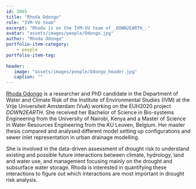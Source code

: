 ```yaml
---
id: 3065
title: "Rhoda Odongo"
role: "IVM-VU team"
excerpt: "Rhoda is on the IVM-VU team of _DOWN2EARTH_."
avatar: "assets/images/people/Odongo.jpg"
author: "Rhoda Odongo"
portfolio-item-category:
    - people
portfolio-item-tag:
    
header:
   image: "assets/images/people/Odongo_header.jpg"
   caption: ""
---
```


[Rhoda Odongo](https://research.vu.nl/en/persons/rhoda-odongo) is a researcher and PhD candidate in the Department of Water and Climate Risk of the Institute of Environmental Studies (IVM) at the Vrije Universiteit Amsterdam (VuA) working on the EUH2020 project _DOWN2EARTH_. She received her Bachelor of Science in Bio-systems Engineering from the University of Nairobi, Kenya and a Master of Science in Water Resources Engineering from the KU Leuven, Belgium. Her master thesis compared and analysed different model setting up configurations and sewer inlet representation in urban drainage modelling.

She is involved in the data-driven assessment of drought risk to understand existing and possible future interactions between climate, hydrology, land and water use, and management focusing mainly on the drought and subsurface water storage. Rhoda is interested in quantifying these interactions to figure out which interactions are most important in drought risk analysis. 